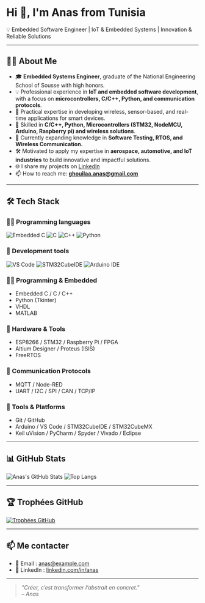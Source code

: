 # Hi 👋, I'm Anas from Tunisia  

💡 Embedded Software Engineer | IoT & Embedded Systems | Innovation & Reliable Solutions

---

## 👨‍💻 About Me  
- 🎓 **Embedded Systems Engineer**, graduate of the National Engineering School of Sousse with high honors.
- 💡 Professional experience in **IoT and embedded software development**, with a focus on **microcontrollers, C/C++, Python, and communication protocols**.
- 📡 Practical expertise in developing wireless, sensor-based, and real-time applications for smart devices.
- 🔧 Skilled in **C/C++, Python, Microcontrollers (STM32, NodeMCU, Arduino, Raspberry pi) and wireless solutions**.
- 🧠 Currently expanding knowledge in **Software Testing, RTOS, and Wireless Communication.**   
- 🛠️ Motivated to apply my expertise in **aerospace, automotive, and IoT industries** to build innovative and impactful solutions.
- 🌐 I share my projects on [LinkedIn](https://www.linkedin.com/in/ton-profil/)  
- 📫 How to reach me: **ghouilaa.anas@gmail.com**  

---

## 🛠️ Tech Stack

### 🧑‍💻 Programming languages
![Embedded C](https://img.shields.io/badge/Embedded%20C-00599C?style=for-the-badge&logo=c&logoColor=white)
![C](https://img.shields.io/badge/C-00599C?style=for-the-badge&logo=c&logoColor=white)
![C++](https://img.shields.io/badge/C++-00599C?style=for-the-badge&logo=cplusplus&logoColor=white)
![Python](https://img.shields.io/badge/Python-3776AB?style=for-the-badge&logo=python&logoColor=white)

### 🧰 Development tools
![VS Code](https://img.shields.io/badge/VS%20Code-007ACC?style=for-the-badge&logo=visual-studio-code&logoColor=white)
![STM32CubeIDE](https://img.shields.io/badge/STM32CubeIDE-0A74DA?style=for-the-badge&logo=stmicroelectronics&logoColor=white)
![Arduino IDE](https://img.shields.io/badge/Arduino%20IDE-00979D?style=for-the-badge&logo=arduino&logoColor=white)
### 🧑‍💻 Programming & Embedded
- Embedded C / C / C++
- Python (Tkinter)
- VHDL
- MATLAB

### 🔩 Hardware & Tools
- ESP8266 / STM32 / Raspberry Pi / FPGA
- Altium Designer / Proteus (ISIS)
- FreeRTOS

### 📡 Communication Protocols
- MQTT / Node-RED
- UART / I2C / SPI / CAN / TCP/IP

### 🧰 Tools & Platforms
- Git / GitHub
- Arduino / VS Code / STM32CubeIDE / STM32CubeMX
- Keil uVision / PyCharm / Spyder / Vivado / Eclipse

---

## 📊 GitHub Stats

![Anas's GitHub Stats](https://github-readme-stats.vercel.app/api?username=Anas&show_icons=true&theme=tokyonight)
![Top Langs](https://github-readme-stats.vercel.app/api/top-langs/?username=Anas&layout=compact&theme=tokyonight)

---

## 🏆 Trophées GitHub

[![Trophées GitHub](https://github-profile-trophy.vercel.app/?username=Anas&theme=darkhub&row=1&column=7)](https://github.com/ryo-ma/github-profile-trophy)

---

## 📫 Me contacter

- 📧 Email : anas@example.com  
- 💼 LinkedIn : [linkedin.com/in/anas](https://linkedin.com/in/anas)

---

> *"Créer, c’est transformer l’abstrait en concret."*  
> *– Anas*
